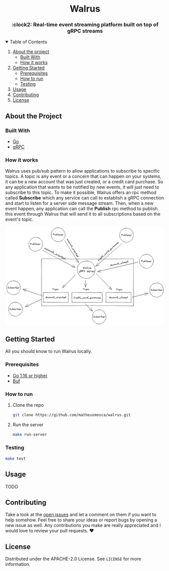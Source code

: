 <h1 align="center">Walrus</h1>
<h3 align="center">
  :clock2: Real-time event streaming platform built on top of gRPC streams
</h3>

<details open="open">
  <summary>Table of Contents</summary>
  <ol>
    <li>
      <a href="#about-the-project">About the project</a>
      <ul>
        <li><a href="#built-with">Built With</a></li>
        <li><a href="#how-it-works">How it works</a></li>
      </ul>
    </li>
    <li>
      <a href="#getting-started">Getting Started</a>
      <ul>
        <li><a href="#prerequisites">Prerequisites</a></li>
        <li><a href="#how-to-run">How to run</a></li>
        <li><a href="#testing">Testing</a></li>
      </ul>
    </li>
    <li><a href="#usage">Usage</a></li>
    <li><a href="#contributing">Contributing</a></li>
    <li><a href="#license">License</a></li>
</details>

## About the Project

### Built With

* [Go](https://golang.org/)
* [gRPC](https://grpc.io/)

### How it works

Walrus uses pub/sub pattern to allow applications to subscribe to specific topics. A topic is any event or a concern that can happen on your systems, it can be a new account that was just created, or a credit card purchase. So any application that wants to be notified by new events, it will just need to subscribe to this topic. To make it possible, Walrus offers an rpc method called **Subscribe** which any service can call to establish a gRPC connection and start to listen for a server side message stream. Then, when a new event happen, any application can call the **Publish** rpc method to publish this event through Walrus that will send it to all subscriptions based on the event's topic. 

![walrus pub/sub architecture explained](.github/images/walrus-architecture-explained.png)

## Getting Started

All you should know to run Walrus locally.

### Prerequisites

* [Go 1.16 or higher](https://laravel.com)
* [Buf](https://docs.buf.build/installation)

### How to run

1. Clone the repo
   ```bash
   git clone https://github.com/matheusmosca/walrus.git
   ```
2. Run the server
   ```bash
   make run-server
   ```

### Testing

```bash
make test
```

## Usage

TODO

## Contributing

Take a look at the [open issues](https://github.com/matheusmosca/walrus/issues) and let a comment on them if you want to help somehow. Feel free to share your ideas or report bugs by opening a new issue as well. Any contributions you make are really appreciated and I would love to review your pull requests.  :heart:

## License

Distributed under the APACHE-2.0 License. See `LICENSE` for more information.
